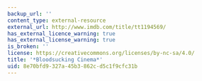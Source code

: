 ```yaml
---
backup_url: ''
content_type: external-resource
external_url: http://www.imdb.com/title/tt1194569/
has_external_licence_warning: true
has_external_license_warning: true
is_broken: ''
license: https://creativecommons.org/licenses/by-nc-sa/4.0/
title: '*Bloodsucking Cinema*'
uid: 8e70bfd9-327a-45b3-862c-d5c1f9cfc31b
---
```

